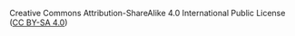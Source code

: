 Creative Commons Attribution-ShareAlike 4.0 International Public License ([CC BY-SA 4.0](https://creativecommons.org/licenses/by-sa/4.0/))

